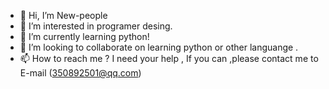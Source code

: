 - 👋 Hi, I’m New-people
- 👀 I’m interested in programer desing.
- 🌱 I’m currently learning python!
- 💞️ I’m looking to collaborate on learning python or other languange .
- 📫 How to reach me ? I need your help , If you can ,please contact me to E-mail (350892501@qq.com)

<!---
hcl-810/hcl-810 is a ✨ special ✨ repository because its `README.md` (this file) appears on your GitHub profile.
You can click the Preview link to take a look at your changes.
--->
